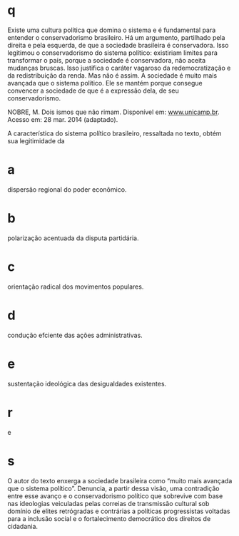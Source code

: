 # q
Existe uma cultura política que domina o sistema e é fundamental para entender o conservadorismo brasileiro. Há um argumento, partilhado pela direita e pela esquerda, de que a sociedade brasileira é conservadora. Isso legitimou o conservadorismo do sistema político: existiriam limites para transformar o país, porque a sociedade é conservadora, não aceita mudanças bruscas. Isso justifica o caráter vagaroso da redemocratização e da redistribuição da renda. Mas não é assim. A sociedade é muito mais avançada que o sistema político. Ele se mantém porque consegue convencer a sociedade de que é a expressão dela, de seu conservadorismo.

NOBRE, M. Dois ismos que não rimam. Disponível em: www.unicamp.br. Acesso em: 28 mar. 2014 (adaptado).

A característica do sistema político brasileiro, ressaltada no texto, obtém sua legitimidade da

# a
dispersão regional do poder econômico.

# b
polarização acentuada da disputa partidária.

# c
orientação radical dos movimentos populares.

# d
condução efciente das ações administrativas.

# e
sustentação ideológica das desigualdades existentes.

# r
e

# s
O autor do texto enxerga a sociedade brasileira como “muito mais avançada que o sistema político”. Denuncia, a partir dessa visão, uma contradição entre esse avanço e o conservadorismo político que sobrevive com base nas ideologias veiculadas pelas correias de transmissão cultural sob domínio de elites retrógradas e contrárias a políticas progressistas voltadas para a inclusão social e o fortalecimento democrático dos direitos de cidadania.
